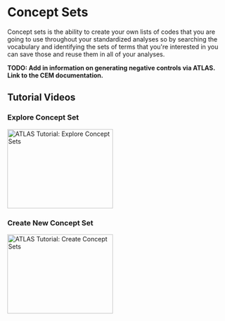 # Concept Sets

Concept sets is the ability to create your own lists of codes that you are going to use throughout your standardized analyses so by searching the vocabulary and identifying the sets of terms that you're interested in you can save those and reuse them in all of your analyses.


**TODO: Add in information on generating negative controls via ATLAS. Link to the CEM documentation.**

## Tutorial Videos

### Explore Concept Set

<a href="https://youtu.be/mfjxNwn3KkM" target="_blank"><img src="https://img.youtube.com/vi/mfjxNwn3KkM/0.jpg" alt="ATLAS Tutorial: Explore Concept Sets" width="240" height="180"/></a>

### Create New Concept Set

<a href="https://youtu.be/2_JsAAFExMU" target="_blank"><img src="https://img.youtube.com/vi/2_JsAAFExMU/0.jpg" alt="ATLAS Tutorial: Create Concept Sets" width="240" height="180"/></a>

